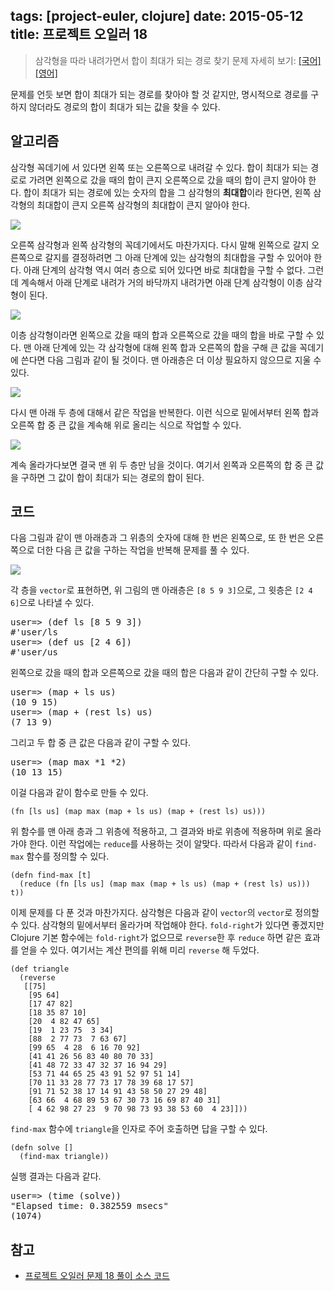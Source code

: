 tags: [project-euler, clojure]
date: 2015-05-12
title: 프로젝트 오일러 18
---
> 삼각형을 따라 내려가면서 합이 최대가 되는 경로 찾기
> 문제 자세히 보기: [[국어]](http://euler.synap.co.kr/prob_detail.php?id=18) [[영어]](https://projecteuler.net/problem=18)

문제를 언듯 보면 합이 최대가 되는 경로를 찾아야 할 것 같지만, 명시적으로 경로를 구하지 않더라도 경로의 합이 최대가 되는 값을 찾을 수 있다.<!--more-->

## 알고리즘

삼각형 꼭데기에 서 있다면 왼쪽 또는 오른쪽으로 내려갈 수 있다. 합이 최대가 되는 경로로 가려면 왼쪽으로 갔을 때의 합이 큰지 오른쪽으로 갔을 때의 합이 큰지 알아야 한다. 합이 최대가 되는 경로에 있는 숫자의 합을 그 삼각형의 **최대합**이라 한다면, 왼쪽 삼각형의 최대합이 큰지 오른쪽 삼각형의 최대합이 큰지 알아야 한다.

![](triangle1.png)

오른쪽 삼각형과 왼쪽 삼각형의 꼭데기에서도 마찬가지다. 다시 말해 왼쪽으로 갈지 오른쪽으로 갈지를 결정하려면 그 아래 단계에 있는 삼각형의 최대합을 구할 수 있어야 한다. 아래 단계의 삼각형 역시 여러 층으로 되어 있다면 바로 최대합을 구할 수 없다. 그런데 계속해서 아래 단계로 내려가 거의 바닥까지 내려가면 아래 단계 삼각형이 이층 삼각형이 된다.

![](triangle2.png)

이층 삼각형이라면 왼쪽으로 갔을 때의 합과 오른쪽으로 갔을 때의 합을 바로 구할 수 있다. 맨 아래 단계에 있는 각 삼각형에 대해 왼쪽 합과 오른쪽의 합을 구해 큰 값을 꼭데기에 쓴다면 다음 그림과 같이 될 것이다. 맨 아래층은 더 이상 필요하지 않으므로 지울 수 있다.

![](triangle3.png)

다시 맨 아래 두 층에 대해서 같은 작업을 반복한다. 이런 식으로 밑에서부터 왼쪽 합과 오른쪽 합 중 큰 값을 계속해 위로 올리는 식으로 작업할 수 있다.

![](triangle4.png)

계속 올라가다보면 결국 맨 위 두 층만 남을 것이다. 여기서 왼쪽과 오른쪽의 합 중 큰 값을 구하면 그 값이 합이 최대가 되는 경로의 합이 된다.

## 코드
다음 그림과 같이 맨 아래층과 그 위층의 숫자에 대해 한 번은 왼쪽으로, 또 한 번은 오른쪽으로 더한 다음 큰 값을 구하는 작업을 반복해 문제를 풀 수 있다.

![](triangle5.png)

각 층을 `vector`로 표현하면, 위 그림의 맨 아래층은 `[8 5 9 3]`으로, 그 윗층은 `[2 4 6]`으로 나타낼 수 있다.

<pre class="console">
user=> (def ls [8 5 9 3])
#'user/ls
user=> (def us [2 4 6])
#'user/us
</pre>

왼쪽으로 갔을 때의 합과 오른쪽으로 갔을 때의 합은 다음과 같이 간단히 구할 수 있다.

<pre class="console">
user=> (map + ls us)
(10 9 15)
user=> (map + (rest ls) us)
(7 13 9)
</pre>

그리고 두 합 중 큰 값은 다음과 같이 구할 수 있다.

<pre class="console">
user=> (map max *1 *2)
(10 13 15)
</pre>

이걸 다음과 같이 함수로 만들 수 있다.

```
(fn [ls us] (map max (map + ls us) (map + (rest ls) us)))
```

위 함수를 맨 아래 층과 그 위층에 적용하고, 그 결과와 바로 위층에 적용하며 위로 올라가야 한다. 이런 작업에는 `reduce`를 사용하는 것이 알맞다. 따라서 다음과 같이 `find-max` 함수를 정의할 수 있다.

```
(defn find-max [t]
  (reduce (fn [ls us] (map max (map + ls us) (map + (rest ls) us))) t))
```

이제 문제를 다 푼 것과 마찬가지다. 삼각형은 다음과 같이 `vector`의 `vector`로 정의할 수 있다. 삼각형의 밑에서부터 올라가며 작업해야 한다. `fold-right`가 있다면 좋겠지만 Clojure 기본 함수에는 `fold-right`가 없으므로 `reverse`한 후 `reduce` 하면 같은 효과를 얻을 수 있다. 여기서는 계산 편의를 위해 미리 `reverse` 해 두었다.

```
(def triangle
  (reverse
   [[75]
    [95 64]
    [17 47 82]
    [18 35 87 10]
    [20  4 82 47 65]
    [19  1 23 75  3 34]
    [88  2 77 73  7 63 67]
    [99 65  4 28  6 16 70 92]
    [41 41 26 56 83 40 80 70 33]
    [41 48 72 33 47 32 37 16 94 29]
    [53 71 44 65 25 43 91 52 97 51 14]
    [70 11 33 28 77 73 17 78 39 68 17 57]
    [91 71 52 38 17 14 91 43 58 50 27 29 48]
    [63 66  4 68 89 53 67 30 73 16 69 87 40 31]
    [ 4 62 98 27 23  9 70 98 73 93 38 53 60  4 23]]))
```

`find-max` 함수에 `triangle`을 인자로 주어 호출하면 답을 구할 수 있다.

```
(defn solve []
  (find-max triangle))
```

실행 결과는 다음과 같다.

<pre class="console">
user=> (time (solve))
"Elapsed time: 0.382559 msecs"
(1074)
</pre>

## 참고
* [프로젝트 오일러 문제 18 풀이 소스 코드](https://github.com/ntalbs/euler/blob/master/src/p018.clj)
